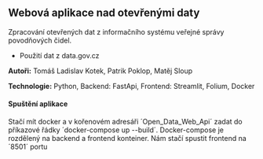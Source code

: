 ## Webová aplikace nad otevřenými daty
Zpracování otevřených dat z informačního systému veřejné správy  povodňových čidel.
- Použití dat z data.gov.cz

**Autoři:** Tomáš Ladislav Kotek, Patrik Poklop, Matěj Sloup

**Technologie:** Python, Backend: FastApi, Frontend: Streamlit, Folium, Docker

#### Spuštění aplikace
Stačí mít docker a v kořenovém adresáři ´Open_Data_Web_Api´ zadat do příkazové řádky ´docker-compose up --build´.
Docker-compose je rozdělený na backend a frontend konteiner. Nám stačí spustit frontend na ´8501´ portu
